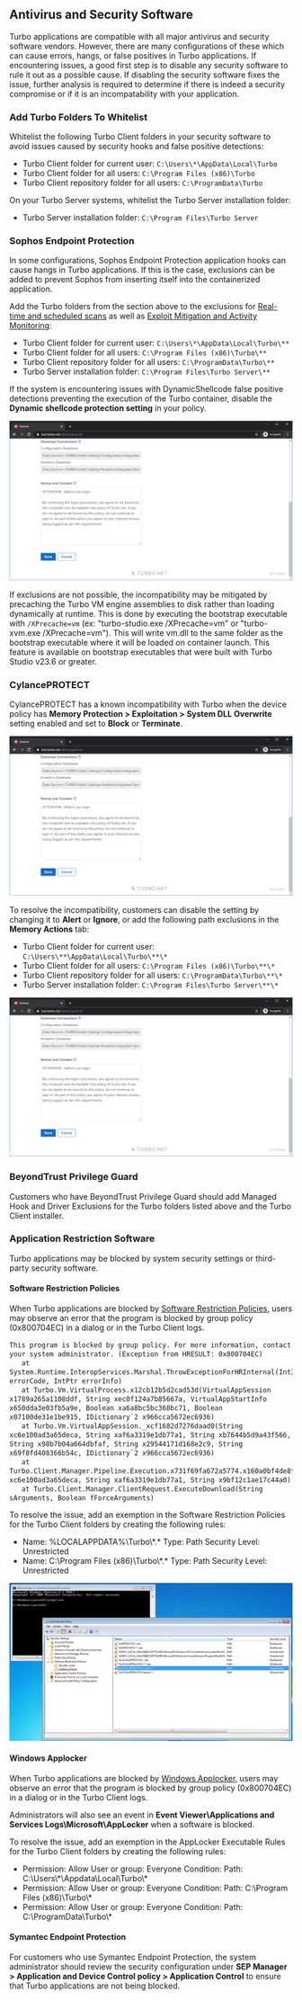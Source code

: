 ## Antivirus and Security Software

Turbo applications are compatible with all major antivirus and security software vendors. However, there are many configurations of these which can cause errors, hangs, or false positives in Turbo applications. If encountering issues, a good first step is to disable any security software to rule it out as a possible cause. If disabling the security software fixes the issue, further analysis is required to determine if there is indeed a security compromise or if it is an incompatability with your application.

### Add Turbo Folders To Whitelist

Whitelist the following Turbo Client folders in your security software to avoid issues caused by security hooks and false positive detections:

- Turbo Client folder for current user: `C:\Users\*\AppData\Local\Turbo`
- Turbo Client folder for all users: `C:\Program Files (x86)\Turbo`
- Turbo Client repository folder for all users: `C:\ProgramData\Turbo`

On your Turbo Server systems, whitelist the Turbo Server installation folder:

- Turbo Server installation folder: `C:\Program Files\Turbo Server`

### Sophos Endpoint Protection

In some configurations, Sophos Endpoint Protection application hooks can cause hangs in Turbo applications. If this is the case, exclusions can be added to prevent Sophos from inserting itself into the containerized application.

Add the Turbo folders from the section above to the exclusions for [Real-time and scheduled scans](https://docs.sophos.com/central/customer/help/en-us/ManageYourProducts/GlobalSettings/GlobalExclusions/ExclusionVariablesWindows/index.html) as well as [Exploit Mitigation and Activity Monitoring](https://docs.sophos.com/central/customer/help/en-us/ManageYourProducts/GlobalSettings/GlobalExclusions/ExploitExclusions/index.html):

- Turbo Client folder for current user: `C:\Users\*\AppData\Local\Turbo\**`
- Turbo Client folder for all users: `C:\Program Files (x86)\Turbo\**`
- Turbo Client repository folder for all users: `C:\ProgramData\Turbo\**`
- Turbo Server installation folder: `C:\Program Files\Turbo Server\**`

If the system is encountering issues with DynamicShellcode false positive detections preventing the execution of the Turbo container, disable the **Dynamic shellcode protection setting** in your policy.

![Sophos - Disable Dynamic Shellcode Protection](../../images/image.png)

If exclusions are not possible, the incompatibility may be mitigated by precaching the Turbo VM engine assemblies to disk rather than loading dynamically at runtime. This is done by executing the bootstrap executable with `/XPrecache=vm` (ex: "turbo-studio.exe /XPrecache=vm" or "turbo-xvm.exe /XPrecache=vm"). This will write vm.dll to the same folder as the bootstrap executable where it will be loaded on container launch. This feature is available on bootstrap executables that were built with Turbo Studio v23.6 or greater.

### CylancePROTECT

CylancePROTECT has a known incompatibility with Turbo when the device policy has **Memory Protection > Exploitation > System DLL Overwrite** setting enabled and set to **Block** or **Terminate**.

![Cylance Memory Actions System DLL Overwrite](../../images/image.png)

To resolve the incompatibility, customers can disable the setting by changing it to **Alert** or **Ignore**, or add the following path exclusions in the **Memory Actions** tab:

- Turbo Client folder for current user: `C:\Users\**\AppData\Local\Turbo\**\*`
- Turbo Client folder for all users: `C:\Program Files (x86)\Turbo\**\*`
- Turbo Client repository folder for all users: `C:\ProgramData\Turbo\**\*`
- Turbo Server installation folder: `C:\Program Files\Turbo Server\**\*`

![CylancePROTECT Memory Actions Exclusions](../../images/image.png)

### BeyondTrust Privilege Guard

Customers who have BeyondTrust Privilege Guard should add Managed Hook and Driver Exclusions for the Turbo folders listed above and the Turbo Client installer.

### Application Restriction Software

Turbo applications may be blocked by system security settings or third-party security software.

#### Software Restriction Policies

When Turbo applications are blocked by [Software Restriction Policies](https://docs.microsoft.com/en-us/windows-server/identity/software-restriction-policies/software-restriction-policies), users may observe an error that the program is blocked by group policy (0x800704EC) in a dialog or in the Turbo Client logs.

```
This program is blocked by group policy. For more information, contact your system administrator. (Exception from HRESULT: 0x800704EC)
   at System.Runtime.InteropServices.Marshal.ThrowExceptionForHRInternal(Int32 errorCode, IntPtr errorInfo)
   at Turbo.Vm.VirtualProcess.x12cb12b5d2cad53d(VirtualAppSession x1789a265a1108ddf, String xec0f124a7b85667a, VirtualAppStartInfo x650dda3e03fb5a9e, Boolean xa6a8bc5bc368bc71, Boolean x07100de31e1be915, IDictionary`2 x966cca5672ec6936)
   at Turbo.Vm.VirtualAppSession._xcf1682d7276daad0(String xc6e100ad3a65deca, String xaf6a3319e1db77a1, String xb7644b5d9a43f566, String x98b7b04a664dbfaf, String x29544171d168e2c9, String x69f8fd408366b54c, IDictionary`2 x966cca5672ec6936)
   at Turbo.Client.Manager.Pipeline.Execution.x731f69fa672a5774.x160a0bf4de8f6bd0(String xc6e100ad3a65deca, String xaf6a3319e1db77a1, String x9bf12c1ae17c44a0)
   at Turbo.Client.Manager.ClientRequest.ExecuteDownload(String sArguments, Boolean fForceArguments)
```

To resolve the issue, add an exemption in the Software Restriction Policies for the Turbo Client folders by creating the following rules:

- Name: %LOCALAPPDATA%\\Turbo\\\*.\*
  Type: Path
  Security Level: Unrestricted
- Name: C:\\Program Files (x86)\\Turbo\\\*.\*
  Type: Path
  Security Level: Unrestricted

![Secpol](../../images/secpol.png)

#### Windows Applocker

When Turbo applications are blocked by [Windows Applocker](https://docs.microsoft.com/en-us/windows/security/threat-protection/windows-defender-application-control/applocker/applocker-overview), users may observe an error that the program is blocked by group policy (0x800704EC) in a dialog or in the Turbo Client logs.

Administrators will also see an event in **Event Viewer\\Applications and Services Logs\\Microsoft\\AppLocker** when a software is blocked.

To resolve the issue, add an exemption in the AppLocker Executable Rules for the Turbo Client folders by creating the following rules:

- Permission: Allow
  User or group: Everyone
  Condition: Path: C:\\Users\\\*\\Appdata\\Local\\Turbo\\\*
- Permission: Allow
  User or group: Everyone
  Condition: Path: C:\\Program Files (x86)\\Turbo\\\*
- Permission: Allow
  User or group: Everyone
  Condition: Path: C:\\ProgramData\\Turbo\\\*

#### Symantec Endpoint Protection

For customers who use Symantec Endpoint Protection, the system administrator should review the security configuration under **SEP Manager > Application and Device Control policy > Application Control** to ensure that Turbo applications are not being blocked.
